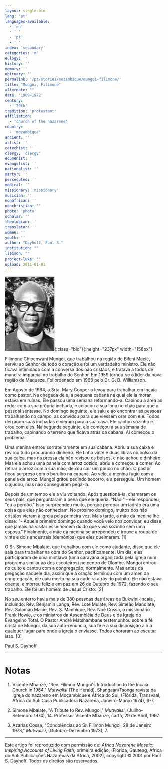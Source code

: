 ```yaml
---
layout: single-bio
lang: 'pt'
languages-available:
  - 'en'
  - ' '
  - 'pt'
  - ' '
index: 'secondary'
categories: 'm'
eulogy: ''
history: ''
memory: ''
obituary: ''
permalink: '/pt/stories/mozambique/mungoi-filimone/'
title: "Mungoi, Filimone"
alternate: ""
date: '1909-1972'
century:
  - '20th'
tradition: 'protestant'
affiliation:
  - 'church of the nazarene'
country:
  - 'mozambique'
ancient: ''
artist: ''
catechist: ''
clergy: 'clergy'
ecumenist: ''
evangelist: ''
nationalist: ''
martyr: ''
persecuted: ''
medical: ''
missionary: 'missionary'
musician: ''
nonafrican: ''
nonchristian: ''
photo: 'photo'
scholar: ''
theologian: ''
translator: ''
women: ''
youth: ''
author: "Dayhoff, Paul S."
institution: ""
liaison: ""
project-luke: ''
upload: 2011-01-01
---
```


![Filimone Mungoi](/images/bio-pics/mozambique/mungoi-filimone/mungoi-filimone.jpg){:class="bio"}{:height="237px" width="158px"}

Filimone Chipenwani Mungoi, que trabalhou na região de Bileni Macie, serviu ao Senhor de todo o coração e foi um verdadeiro ministro. Ele não ficava intimidado com a conversa dos não cristãos, e tratava a todos de maneira imparcial no trabalho do Senhor. Em 1959 tornou-se o líder da nova região de Maqueze. Foi ordenado em 1963 pelo Dr. G. B. Williamson.

Em Agosto de 1964, a Srta. Mary Cooper o levou para trabalhar em Incaia como pastor. Na chegada dele, a pequena cabana na qual ele ia morar estava em ruínas. Ele passou uma semana reformando-a. Capinou a área ao redor com a sua própria inchada, e colocou a sua lona no chão para que o pessoal sentasse. No domingo seguinte, ele saiu e ao encontrar as pessoas trabalhando no campo, as convidou para que viessem orar com ele. Todos deixaram suas inchadas e vieram para a sua casa. Ele cantou sozinho e orou com eles. Na segunda seguinte, ele começou a sua semana de trabalho, capinando o terreno que ficava atrás da cabana. Aí começou o problema.

Uma menina entrou sorrateiramente em sua cabana. Abriu a sua caixa e revirou tudo procurando dinheiro. Ele tinha vinte e duas libras no bolso da sua calça, mas na pressa ela não revisou os bolsos, e não achou o dinheiro. Mas ela achou uma panela com arroz cozido, abriu e começou a comer. Ao retirar o arroz com a sua mão, deixou cair um pouco no chão. O pastor ficou surpreso com o barulho na cabana. Ao velo, a menina fugiu com a panela de arroz. Mungoi gritou pedindo socorro, e a perseguiu. Um homem o ajudou, mas não conseguiram pegá-la.

Depois de um tempo ele a viu voltando. Após questioná-la, chamaram os seus pais, que perguntaram a pena que ele queria. "Não!" - ele respondeu, "eu a perdôo." Isso surpreendeu muito, porque perdoar um ladrão era uma coisa que eles não conheciam. No próximo domingo, muitos dos não cristãos vieram à igreja pela primeira vez. Mais tarde, a mãe da menina lhe disse: "- Aquele primeiro domingo quando você veio nos convidar, eu disse que jamais ria visitar esse homem doido que vivia sozinho sem uma esposa." Finalmente, a mãe da menina se arrependeu e trouxe a roupa de vinte e dois ancestrais (demônios) que eles queimaram. [1]

O Sr. Simone Mbalate, que trabalhou com ele como ajudante, disse que ele saia para trabalhar na obra do Senhor, pacificamente. Um dia, eles participaram de uma mintlawa (uma caravana organizada pela igreja num programa similar ao dos escoteiros) no centro de Olombe. Mongoi entrou no culto e cantou com a congregação, normalmente. Mas antes da pregação naquele dia, assim que a oração terminou com um amén da congregação, ele caiu morto na sua cadeira atrás do púlpito. Ele não estava doente, e morreu feliz e em paz em 26 de Outubro de 1972, fazendo o seu trabalho. Ele foi um homem de Jesus Cristo. [2]

No seu enterro havia mais de 380 pessoas das áreas de Bukwini-Incaia , incluindo: Rev. Benjamin Langa, Rev. Lote Mulate, Rev. Simeão Mandlate, Rev. Salomão Macie, Rev. S. Manhique, Rev. Noé Cossa, o missionário Frank Howie, e os ministros da Assembléia de Deus e da Igreja do Evangelho Total. O Pastor André Matshambane testemunhou sobre a fé cristã de Mungoi, da sua auto-renuncia, sua fé e a sua disposição a ir a qualquer lugar para onde a igreja o enviasse. Todos choraram ao escutar isso. [3]

Paul S. Dayhoff

---

# Notas

1. Vicente Mbanze, "Rev. Filimon Mungoi's Introduction to the Incaia Church in 1964," *Mutwalisi* (The Herald), Shangaan/Tsonga revista da Igreja do nazareno em Moçambique e África do Sul, (Flórida, Transvaal, África do Sul: Casa Publicadora Nazarena, Janeiro-Março 1974), 6-7.

2. Simone Mbalate, "A Tribute to Rev. Mungoi," *Mutwalisi*, (Jullho-Setembro 1974), 14. Professor Vicente Mbanze, carta, 29 de Abril, 1997.

3. Azarias Cossa, "Condolências ao Sr. Filimon Mungoi, 28 de Janeiro 1973," *Mutwalisi*, (Outubro-Dezembro 1973), 7.

---

Este artigo foi reproduzido com permissão de: *Africa Nazarene Mosaic: Inspiring Accounts of Living Faith*, primeira edição, (Flórida, Gauteng, África do Sul: Publicações Nazarenas da África, 2002), copyright © 2001 por Paul S. Dayhoff. Todos os direitos são reservados.
